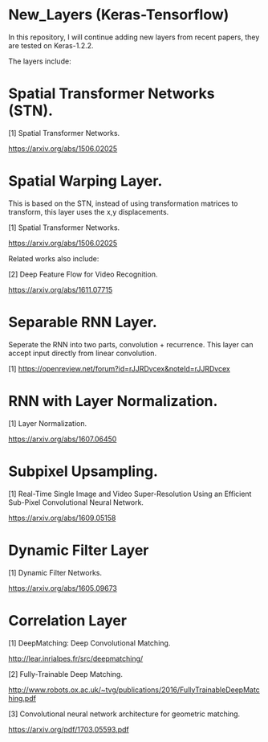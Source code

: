 # New_Layers (Keras-Tensorflow)

In this repository, I will continue adding new layers from recent papers, 
they are tested on Keras-1.2.2.  

The layers include:

# Spatial Transformer Networks (STN).

[1] Spatial Transformer Networks. 

https://arxiv.org/abs/1506.02025

# Spatial Warping Layer. 

This is based on the STN, instead of using transformation matrices to transform, this layer uses the x,y displacements.

[1] Spatial Transformer Networks. 

https://arxiv.org/abs/1506.02025

Related works also include:

[2] Deep Feature Flow for Video Recognition.

https://arxiv.org/abs/1611.07715

# Separable RNN Layer.

Seperate the RNN into two parts, convolution + recurrence.
This layer can accept input directly from linear convolution.

[1] https://openreview.net/forum?id=rJJRDvcex&noteId=rJJRDvcex

# RNN with Layer Normalization.

[1] Layer Normalization. 

https://arxiv.org/abs/1607.06450

# Subpixel Upsampling.

[1] Real-Time Single Image and Video Super-Resolution Using an Efficient Sub-Pixel Convolutional Neural Network.

https://arxiv.org/abs/1609.05158

# Dynamic Filter Layer

[1] Dynamic Filter Networks. 

https://arxiv.org/abs/1605.09673

# Correlation Layer

[1] DeepMatching: Deep Convolutional Matching.

http://lear.inrialpes.fr/src/deepmatching/

[2] Fully-Trainable Deep Matching.

http://www.robots.ox.ac.uk/~tvg/publications/2016/FullyTrainableDeepMatching.pdf

[3] Convolutional neural network architecture for geometric matching. 

https://arxiv.org/pdf/1703.05593.pdf





